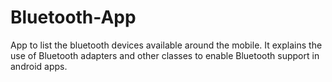 # Bluetooth-App
App to list the bluetooth devices available around the mobile. It explains the use of Bluetooth adapters and other classes to enable Bluetooth support in android apps.
